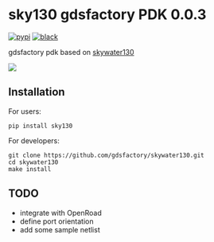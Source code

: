 # sky130 gdsfactory PDK 0.0.3

[![pypi](https://img.shields.io/pypi/v/sky130)](https://pypi.org/project/sky130/)
[![black](https://img.shields.io/badge/code%20style-black-000000.svg)](https://github.com/psf/black)

gdsfactory pdk based on [skywater130](https://github.com/google/skywater-pdk)

![](https://i.imgur.com/xvnfEtZ.png)

## Installation

For users:

```
pip install sky130
```

For developers:

```
git clone https://github.com/gdsfactory/skywater130.git
cd skywater130
make install
```

## TODO

- integrate with OpenRoad
- define port orientation
- add some sample netlist
